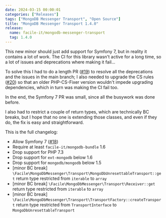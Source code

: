 ```yaml
---
date: 2024-03-15 00:00:01
categories: ["Releases"]
tags: ["MongoDB Messenger Transport", "Open Source"]
title: "MongoDB Messenger Transport 1.4.0"
release:
  name: facile-it/mongodb-messenger-transport
  tag: 1.4.0
---
```


This new minor should just add support for Symfony 7, but in reality it contains a lot of work. The CI for this library wasn't active for a long time, so a lot of issues and deprecations where making it fail... 
<!--more-->

To solve this I had to do a length PR ([#19](https://github.com/facile-it/mongodb-messenger-transport/issues/19)) to resolve all the deprecations and the issues in the main branch; I also needed to upgrade the CS rules ([#20](https://github.com/facile-it/mongodb-messenger-transport/issues/20)) so that an older PHP-CS-Fixer version wouldn't impede upgrading dependencies, which in turn was making the CI fail too.

In the end, the Symfony 7 PR was small, since all the busywork was done before.

I also had to restrict a couple of return types, which are technically BC breaks, but I hope that no one is extending those classes, and even if they do, the fix is easy and straightforward. 

This is the full changelog:
* Allow Symfony 7 ([#18](https://github.com/facile-it/mongodb-messenger-transport/issues/18))
* Require at least `facile-it/mongodb-bundle` 1.6
* Drop support for PHP 7.3
* Drop support for `ext-mongodb` below 1.6
* Drop support for `mongodb/mongodb` below 1.5
* [minor BC break] `\Facile\MongoDbMessenger\Transport\MongoDbUnresettableTransport::get` return type restricted from `iterable` to `array`
* [minor BC break] `\Facile\MongoDbMessenger\Transport\Receiver::get` return type restricted from `iterable` to `array`
* [minor BC break] `\Facile\MongoDbMessenger\Transport\TransportFactory::createTransport` return type restricted from `TransportInterface` to `MongoDbUnresettableTransport`
